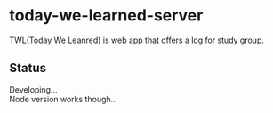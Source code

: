 # today-we-learned-server

TWL(Today We Leanred) is web app that offers a log for study group.

## Status

Developing...  
Node version works though..
